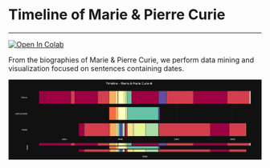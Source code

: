 # Timeline of Marie & Pierre Curie
-----------------------
[![Open In Colab](https://colab.research.google.com/assets/colab-badge.svg)](https://colab.research.google.com/github/abtheo/curie-timeline/blob/master/Biographical_Timelines.ipynb)

From the biographies of Marie &amp; Pierre Curie, we perform data mining and visualization focused on sentences containing dates.


![Static Timeline Example](https://github.com/abtheo/curie-timeline/blob/master/timeline.png)
